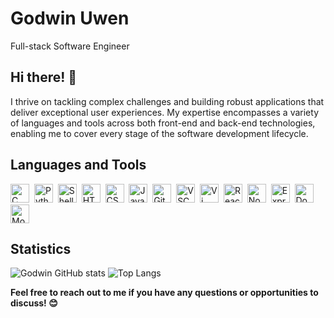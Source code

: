# Godwin Uwen

  Full-stack Software Engineer  

## Hi there! 👋

 I thrive on tackling complex challenges and building robust applications that deliver exceptional user experiences. My expertise encompasses a variety of languages and tools across both front-end and back-end technologies, enabling me to cover every stage of the software development lifecycle.

## Languages and Tools

<img src="https://upload.wikimedia.org/wikipedia/commons/thumb/1/19/C_Logo.png/30px-C_Logo.png" alt="C Logo" width="30" height="30">&nbsp;&nbsp;<img src="https://upload.wikimedia.org/wikipedia/commons/thumb/c/c3/Python-logo-notext.svg/30px-Python-logo-notext.svg.png" alt="Python Logo" width="30" height="30">&nbsp;&nbsp;<img src="https://upload.wikimedia.org/wikipedia/commons/thumb/3/35/Tux.svg/30px-Tux.svg.png" alt="Shell Logo" width="30" height="30">&nbsp;&nbsp;<img src="https://upload.wikimedia.org/wikipedia/commons/thumb/6/61/HTML5_logo_and_wordmark.svg/30px-HTML5_logo_and_wordmark.svg.png" alt="HTML Logo" width="30" height="30">&nbsp;&nbsp;<img src="https://upload.wikimedia.org/wikipedia/commons/thumb/d/d5/CSS3_logo_and_wordmark.svg/30px-CSS3_logo_and_wordmark.svg.png" alt="CSS Logo" width="30" height="30">&nbsp;&nbsp;<img src="https://upload.wikimedia.org/wikipedia/commons/thumb/6/6a/JavaScript-logo.png/30px-JavaScript-logo.png" alt="JavaScript Logo" width="30" height="30">&nbsp;&nbsp;<img src="https://upload.wikimedia.org/wikipedia/commons/thumb/e/e0/Git-logo.svg/30px-Git-logo.svg.png" alt="Git Logo" width="30" height="30">&nbsp;&nbsp;<img src="https://upload.wikimedia.org/wikipedia/commons/thumb/9/9a/Visual_Studio_Code_1.35_icon.svg/30px-Visual_Studio_Code_1.35_icon.svg.png" alt="VSCode Logo" width="30" height="30">&nbsp;&nbsp;<img src="https://upload.wikimedia.org/wikipedia/commons/thumb/9/9f/Vimlogo.svg/30px-Vimlogo.svg.png" alt="Vi Logo" width="30" height="30">&nbsp;&nbsp;<img src="https://upload.wikimedia.org/wikipedia/commons/thumb/a/a7/React-icon.svg/30px-React-icon.svg.png" alt="React Logo" width="30" height="30">&nbsp;&nbsp;<img src="https://upload.wikimedia.org/wikipedia/commons/thumb/d/d9/Node.js_logo.svg/30px-Node.js_logo.svg.png" alt="Node.js Logo" width="30" height="30">&nbsp;&nbsp;<img src="https://upload.wikimedia.org/wikipedia/commons/thumb/6/64/Expressjs.png/30px-Expressjs.png" alt="Express.js Logo" width="30" height="30">&nbsp;&nbsp;<img src="https://upload.wikimedia.org/wikipedia/commons/thumb/4/4e/Docker_%28container_engine%29_logo.svg/30px-Docker_%28container_engine%29_logo.svg.png" alt="Docker Logo" width="30" height="30">&nbsp;&nbsp;<img src="https://upload.wikimedia.org/wikipedia/commons/thumb/9/93/MongoDB_Logo.svg/30px-MongoDB_Logo.svg.png" alt="MongoDB Logo" width="30" height="30">

## Statistics

 ![Godwin GitHub stats](https://github-readme-stats.vercel.app/api?username=uwen-godwin&show_icons=true&theme=radical)
![Top Langs](https://github-readme-stats.vercel.app/api/top-langs/?username=uwen-godwin&layout=compact&theme=radical)
  
**Feel free to reach out to me if you have any questions or opportunities to discuss! 😊**
